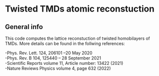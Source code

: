 # Twisted TMDs atomic reconstuction #



## General info

This code computes the lattice reconstuction of twisted homobilayers of TMDs. 
More details can be found in the follwing references:

-Phys. Rev. Lett. 124, 206101 –20 May 2020<br />
-Phys. Rev. B 104, 125440 – 28 September 2021<br />
-Scientific Reports volume 11, Article number: 13422 (2021)<br /> 
-Nature Reviews Physics volume 4, page 632 (2022)<br />


